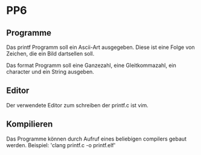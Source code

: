# PP6

## Programme
Das printf Programm soll ein Ascii-Art ausgegeben. Diese ist eine Folge von Zeichen, die ein Bild dartsellen soll.


Das format Programm soll eine Ganzezahl, eine Gleitkommazahl, ein character und ein String ausgeben.

## Editor
Der verwendete Editor zum schreiben der printf.c ist vim.

## Kompilieren
Das Programme können durch Aufruf eines beliebigen compilers gebaut werden. 
Beispiel: 'clang printf.c -o printf.elf'
